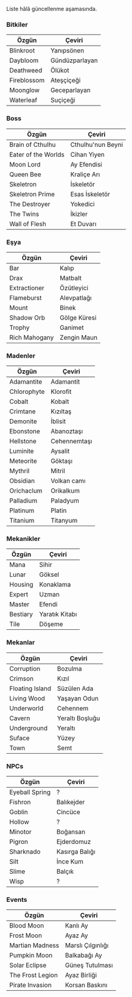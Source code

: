 Liste hâlâ güncellenme aşamasında.

### Bitkiler

|Özgün |Çeviri|
|--|--|
|Blinkroot|Yanıpsönen|
|Daybloom|Gündüzparlayan|
|Deathweed|Ölükot|
|Fireblossom|Ateşçiçeği|
|Moonglow|Geceparlayan|
|Waterleaf|Suçiçeği|

### Boss

|Özgün |Çeviri|
|--|--|
|Brain of Cthulhu|Cthulhu'nun Beyni|
|Eater of the Worlds|Cihan Yiyen|
|Moon Lord|Ay Efendisi|
|Queen Bee|Kraliçe Arı|
|Skeletron|İskeletör|
|Skeletron Prime|Esas İskeletör|
|The Destroyer|Yokedici|
|The Twins|İkizler|
|Wall of Flesh|Et Duvarı|

### Eşya

|Özgün |Çeviri|
|--|--|
|Bar|Kalıp|
|Drax|Matbalt|
|Extractioner|Özütleyici|
|Flameburst|Alevpatlağı|
|Mount|Binek|
|Shadow Orb|Gölge Küresi|
|Trophy|Ganimet|
|Rich Mahogany|Zengin Maun|

### Madenler

|Özgün |Çeviri|
|--|--|
|Adamantite|Adamantit|
|Chlorophyte|Klorofit|
|Cobalt|Kobalt|
|Crimtane|Kızıltaş|
|Demonite|İblisit|
|Ebonstone|Abanoztaşı|
|Hellstone|Cehennemtaşı|
|Luminite|Aysalit|
|Meteorite|Göktaşı|
|Mythril|Mitril|
|Obsidian|Volkan camı|
|Orichaclum|Orikalkum|
|Palladium|Paladyum|
|Platinum|Platin|
|Titanium|Titanyum|

### Mekanikler

|Özgün |Çeviri|
|--|--|
|Mana|Sihir|
|Lunar |Göksel|
|Housing|Konaklama|
|Expert|Uzman|
|Master|Efendi|
|Bestiary|Yaratık Kitabı|
|Tile|Döşeme|

### Mekanlar

|Özgün |Çeviri|
|--|--|
|Corruption|Bozulma|
|Crimson|Kızıl|
|Floating Island|Süzülen Ada|
|Living Wood|Yaşayan Odun|
|Underworld|Cehennem|
|Cavern|Yeraltı Boşluğu|
|Underground|Yeraltı|
|Suface|Yüzey|
|Town|Semt|

### NPCs

|Özgün |Çeviri|
|--|--|
|Eyeball Spring|?|
|Fishron|Balıkejder|
|Goblin|Cincüce|
|Hollow|?|
|Minotor|Boğansan|
|Pigron|Ejderdomuz|
|Sharknado|Kasırga Balığı|
|Silt|İnce Kum|
|Slime|Balçık|
|Wisp|?|

### Events

|Özgün |Çeviri|
|--|--|
|Blood Moon|Kanlı Ay|
|Frost Moon|Ayaz Ay|
|Martian Madness|Marslı Çılgınlığı|
|Pumpkin Moon|Balkabağı Ay|
|Solar Eclipse|Güneş Tutulması|
|The Frost Legion|Ayaz Birliği|
|Pirate Invasion|Korsan Baskını|
